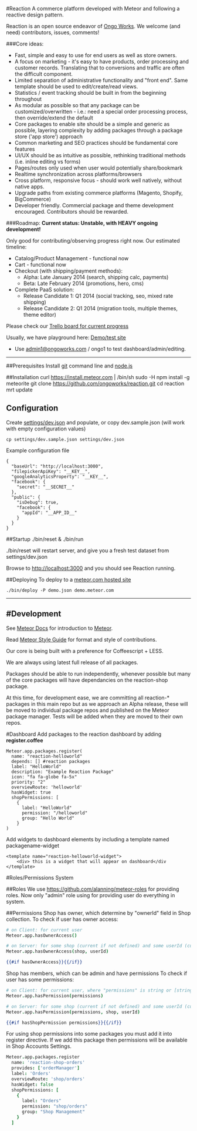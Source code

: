 #Reaction
A commerce platform developed with Meteor and following a reactive design pattern.

Reaction is an open source endeavor of [Ongo Works](http://ongoworks.com). We welcome (and need) contributors, issues, comments!

###Core ideas:


* Fast, simple and easy to use for end users as well as store owners.
* A focus on marketing - it's easy to have products, order processing and customer records. Translating that to conversions and traffic are often the difficult component.
* Limited separation of administrative functionality and "front end". Same template should be used to edit/create/read views.
* Statistics / event tracking should be built in from the beginning throughout
* As modular as possible so that any package can be customized/overwritten - i.e.: need a special order processing process, then override/extend the default
* Core packages to enable site should be a simple and generic as possible, layering complexity by adding packages through a package store ('app store') approach
* Common marketing and SEO practices should be fundamental core features
* UI/UX should be as intuitive as possible, rethinking traditional methods (i.e. inline editing vs forms)
* Pages/routes only used when user would potentially share/bookmark
* Realtime synchronization across platforms/browsers
* Cross platform, responsive focus - should work well natively, without native apps.
* Upgrade paths from existing commerce platforms (Magento, Shopify, BigCommerce)
* Developer friendly. Commercial package and theme development encouraged. Contributors should be rewarded.

###Roadmap:
**Current status: Unstable, with HEAVY ongoing development!**

Only good for contributing/observing progress right now. Our estimated timeline:

* Catalog/Product Management - functional now
* Cart - functional now
* Checkout (with shipping/payment methods):
	* Alpha: Late January 2014  (search, shipping calc, payments)
	* Beta: Late February 2014 (promotions, hero, cms)
* Complete PaaS solution:
	* Release Candidate 1: Q1 2014 (social tracking, seo, mixed rate shipping)
	* Release Candidate 2: Q1 2014 (migration tools, multiple themes, theme editor)


Please check our [Trello board for current progress](https://trello.com/b/aGpcYS5e/development)

Usually, we have playground here: [Demo/test site](http://demo.reactioncommerce.com)

* Use admin1@ongoworks.com / ongo1 to test dashboard/admin/editing.

---
##Prerequisites
Install [git](https://github.com/blog/1510-installing-git-from-github-for-mac) command line and [node.js](http://nodejs.org/)

##Installation
    curl https://install.meteor.com | /bin/sh
    sudo -H npm install -g meteorite
    git clone https://github.com/ongoworks/reaction.git
    cd reaction
    mrt update
## Configuration
Create [settings/dev.json](https://github.com/ongoworks/reaction/blob/master/settings/dev.sample.json) and populate, or copy dev.sample.json (will work with empty configuration values)

	cp settings/dev.sample.json settings/dev.json

Example configuration file

	{
	  "baseUrl": "http://localhost:3000",
	  "filepickerApiKey": "__KEY__",
	  "googleAnalyticsProperty": "__KEY__",
	  "facebook": {
	    "secret": "__SECRET__"
	  },
	  "public": {
	    "isDebug": true,
	    "facebook": {
	      "appId": "__APP_ID__"
	    }
	  }
	}



##Startup
	./bin/reset & ./bin/run

./bin/reset will restart server, and give you a fresh test dataset from settings/dev.json

Browse to [http://localhost:3000](http://localhost:3000) and you should see Reaction running.



##Deploying
To deploy to a [meteor.com hosted site ](http://docs.meteor.com/#deploying)

	./bin/deploy -P demo.json demo.meteor.com


---
#Development
---

See [Meteor Docs](http://docs.meteor.com) for introduction to [Meteor](http://meteor.com).

Read [Meteor Style Guide](https://github.com/meteor/meteor/wiki/Meteor-Style-Guide) for format and style of contributions.

Our core is being built with a preference for Coffeescript + LESS.

We are always using latest full release of all packages.

Packages should be able to run independently, whenever possible but many of the core packages will have dependancies on the reaction-shop package.

At this time, for development ease, we are committing all reaction-* packages in this main repo but as we approach an Alpha release, these will be moved to individual package repos and published on the Meteor package manager. Tests will be added when they are moved to their own repos.

#Dashboard
Add packages to the reaction dashboard by adding **register.coffee**

	Meteor.app.packages.register(
	  name: "reaction-helloworld"
	  depends: [] #reaction packages
	  label: "HelloWorld"
	  description: "Example Reaction Package"
	  icon: "fa fa-globe fa-5x"
	  priority: "2"
	  overviewRoute: 'helloworld'
	  hasWidget: true
	  shopPermissions: [
	    {
	      label: "HelloWorld"
	      permission: "/helloworld"
	      group: "Hello World"
	    }
	)

Add widgets to dashboard elements by including a template named packagename-widget

	<template name="reaction-helloworld-widget">
		<div> this is a widget that will appear on dashboard</div
	</template>

#Roles/Permissions System

##Roles
We use https://github.com/alanning/meteor-roles for providing roles.
Now only "admin" role using for providing user do everything in system.

##Permissions
Shop has owner, which determine by "ownerId" field in Shop collection.
To check if user has owner access:
``` coffeescript
# on Client: for current user
Meteor.app.hasOwnerAccess()

# on Server: for some shop (current if not defined) and some userId (current if not defined)
Meteor.app.hasOwnerAccess(shop, userId)
```

``` handlebars
{{#if hasOwnerAccess}}{{/if}}
```

Shop has members, which can be admin and have permissions
To check if user has some permissions:
``` coffeescript
# on Client: for current user, where "permissions" is string or [string]
Meteor.app.hasPermission(permissions)

# on Server: for some shop (current if not defined) and some userId (current if not defined), where "permissions" is string or [string]
Meteor.app.hasPermission(permissions, shop, userId)
```

``` handlebars
{{#if hasShopPermission permissions}}{{/if}}
```

For using shop permissions into some packages you must add it into register directive.
If we add this package then permissions will be available in Shop Accounts Settings.
``` coffeescript
Meteor.app.packages.register
  name: 'reaction-shop-orders'
  provides: ['orderManager']
  label: 'Orders'
  overviewRoute: 'shop/orders'
  hasWidget: false
  shopPermissions: [
    {
      label: "Orders"
      permission: "shop/orders"
      group: "Shop Management"
    }
  ]
```
